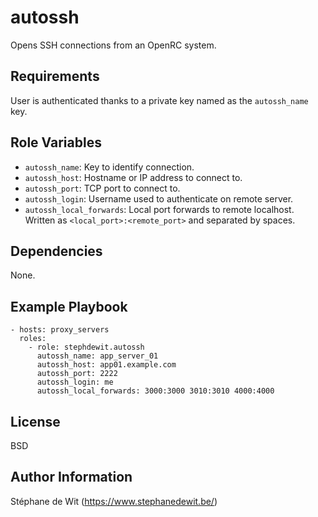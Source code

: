 autossh
=======

Opens SSH connections from an OpenRC system.

Requirements
------------

User is authenticated thanks to a private key named as the `autossh_name` key.

Role Variables
--------------

- `autossh_name`: Key to identify connection.
- `autossh_host`: Hostname or IP address to connect to.
- `autossh_port`: TCP port to connect to.
- `autossh_login`: Username used to authenticate on remote server.
- `autossh_local_forwards`: Local port forwards to remote localhost. Written as `<local_port>:<remote_port>` and separated by spaces.

Dependencies
------------

None.

Example Playbook
----------------

    - hosts: proxy_servers
      roles:
        - role: stephdewit.autossh
          autossh_name: app_server_01
          autossh_host: app01.example.com
          autossh_port: 2222
          autossh_login: me
          autossh_local_forwards: 3000:3000 3010:3010 4000:4000

License
-------

BSD

Author Information
------------------

Stéphane de Wit (https://www.stephanedewit.be/)
